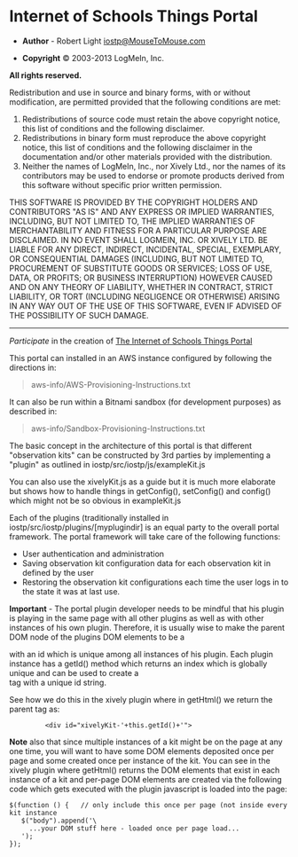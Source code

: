 # Internet of Schools Things Portal

* **Author**   - Robert Light     iostp@MouseToMouse.com

* **Copyright** © 2003-2013 LogMeIn, Inc.

**All rights reserved.**

Redistribution and use in source and binary forms, with or without modification, are permitted provided that the following conditions are met:

1. Redistributions of source code must retain the above copyright notice, this list of conditions and the following disclaimer.
2. Redistributions in binary form must reproduce the above copyright notice, this list of conditions and the following disclaimer in the documentation and/or other materials provided with the distribution.
3. Neither the names of LogMeIn, Inc., nor Xively Ltd., nor the names of its contributors may be used to endorse or promote products derived from this software without specific prior written permission.

THIS SOFTWARE IS PROVIDED BY THE COPYRIGHT HOLDERS AND CONTRIBUTORS "AS IS" AND ANY EXPRESS OR IMPLIED WARRANTIES, INCLUDING, BUT NOT LIMITED TO, THE IMPLIED WARRANTIES OF MERCHANTABILITY AND FITNESS FOR A PARTICULAR PURPOSE ARE DISCLAIMED. IN NO EVENT SHALL LOGMEIN, INC. OR XIVELY LTD. BE LIABLE FOR ANY DIRECT, INDIRECT, INCIDENTAL, SPECIAL, EXEMPLARY, OR CONSEQUENTIAL DAMAGES (INCLUDING, BUT NOT LIMITED TO, PROCUREMENT OF SUBSTITUTE GOODS OR SERVICES; LOSS OF USE, DATA, OR PROFITS; OR BUSINESS INTERRUPTION) HOWEVER CAUSED AND ON ANY THEORY OF LIABILITY, WHETHER IN CONTRACT, STRICT LIABILITY, OR TORT (INCLUDING NEGLIGENCE OR OTHERWISE) ARISING IN ANY WAY OUT OF THE USE OF THIS SOFTWARE, EVEN IF ADVISED OF THE POSSIBILITY OF SUCH DAMAGE.

---

*Participate* in the creation of [The Internet of Schools Things Portal](http://iostp.org/)



This portal can installed in an AWS instance configured by following the directions in:

>   aws-info/AWS-Provisioning-Instructions.txt

It can also be run within a Bitnami sandbox (for development purposes) as described in:

>   aws-info/Sandbox-Provisioning-Instructions.txt


The basic concept in the architecture of this portal is that different "observation kits" can be constructed by 3rd parties by implementing a "plugin"
as outlined in iostp/src/iostp/js/exampleKit.js

You can also use the xivelyKit.js as a guide but it is much more elaborate but shows how to handle things in getConfig(), setConfig() and config() which might not be so obvious in exampleKit.js

Each of the plugins (traditionally installed in iostp/src/iostp/plugins/[myplugindir] is an equal party to the overall
portal framework.  The portal framework will take care of the following functions:

* User authentication and administration
* Saving observation kit configuration data for each observation kit in defined by the user
* Restoring the observation kit configurations each time the user logs in to the state it was at last use.

**Important** - The portal plugin developer needs to be mindful that his plugin is playing in the same page with all other plugins as
well as with other instances of his own plugin.  Therefore, it is usually wise to make the parent DOM node of the
plugins DOM elements to be a <div> with an id which is unique among all instances of his plugin.  Each plugin instance
has a getId() method which returns an index which is globally unique and can be used to create a <div> tag with a
unique id string.

See how we do this in the xively plugin where in getHtml() we return the parent tag as:
```
         <div id="xivelyKit-'+this.getId()+'">
```

**Note** also that since multiple instances of a kit might be on the page at any one time, you will want to have some DOM elements deposited once per page and some created once per instance of the kit.
You can see in the xively plugin where getHtml() returns the DOM elements that exist in each instance of a kit and per-page DOM elements are created via the following code which gets executed with the plugin javascript
is loaded into the page:
```
$(function () {   // only include this once per page (not inside every kit instance
   $("body").append('\
     ...your DOM stuff here - loaded once per page load...
   ');
});
```
